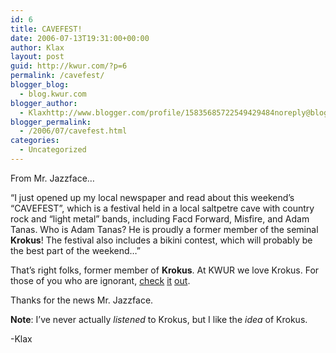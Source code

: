 ```yaml
---
id: 6
title: CAVEFEST!
date: 2006-07-13T19:31:00+00:00
author: Klax
layout: post
guid: http://kwur.com/?p=6
permalink: /cavefest/
blogger_blog:
  - blog.kwur.com
blogger_author:
  - Klaxhttp://www.blogger.com/profile/15835685722549429484noreply@blogger.com
blogger_permalink:
  - /2006/07/cavefest.html
categories:
  - Uncategorized
---
```

<div class="pf-content">
  <p>
    From Mr. Jazzface…
  </p>
  
  <p>
    “I just opened up my local newspaper and read about this weekend’s “CAVEFEST”, which is a festival held in a local saltpetre cave with country rock and “light metal” bands, including Facd Forward, Misfire, and Adam Tanas. Who is Adam Tanas? He is proudly a former member of the seminal <span style="font-weight: bold;">Krokus</span>! The festival also includes a bikini contest, which will probably be the best part of the weekend…”
  </p>
  
  <p>
    That’s right folks, former member of <span style="font-weight: bold;">Krokus</span>. At KWUR we love Krokus. For those of you who are ignorant, <a href="http://www.allmusic.com/cg/amg.dll?p=amg&sql=11:37d8vwmva9lk">check</a> <a href="http://en.wikipedia.org/wiki/Krokus_%28band%29">it</a> <a href="http://krokusonline.seven49.net/">out</a>.
  </p>
  
  <p>
    Thanks for the news Mr. Jazzface.
  </p>
  
  <p>
    <span style="font-weight: bold;">Note</span>: I’ve never actually <span style="font-style: italic;">listened</span> to Krokus, but I like the <span style="font-style: italic;">idea</span> of Krokus.
  </p>
  
  <p>
    -Klax
  </p>
</div>